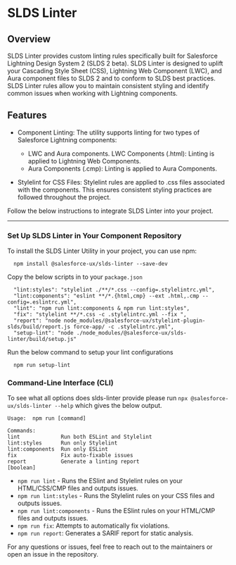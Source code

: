 # SLDS Linter

## Overview

SLDS Linter provides custom linting rules specifically built for Salesforce Lightning Design System 2 (SLDS 2 beta). SLDS Linter is designed to uplift your Cascading Style Sheet (CSS), Lightning Web Component (LWC), and Aura component files to SLDS 2 and to conform to SLDS best practices. SLDS Linter rules allow you to maintain consistent styling and identify common issues when working with Lightning components. 

## Features

* Component Linting:
  The utility supports linting for two types of Salesforce Lightning components:

  * LWC and Aura components.
    LWC Components (.html): Linting is applied to Lightning Web Components.
  * Aura Components (.cmp): Linting is applied to Aura Components.

- Stylelint for CSS Files:
  Stylelint rules are applied to .css files associated with the components. This ensures consistent styling practices are followed throughout the project.

Follow the below instructions to integrate SLDS Linter into your project.

---

### Set Up SLDS Linter in Your Component Repository

To install the SLDS Linter Utility in your project, you can use npm:

  ```
    npm install @salesforce-ux/slds-linter --save-dev
  ```

Copy the below scripts in to your `package.json`

  ```
    "lint:styles": "stylelint ./**/*.css --config=.stylelintrc.yml",
    "lint:components": "eslint **/*.{html,cmp} --ext .html,.cmp --config=.eslintrc.yml",
    "lint": "npm run lint:components & npm run lint:styles",
    "fix": "stylelint **/*.css -c .stylelintrc.yml --fix ",
    "report": "node node_modules/@salesforce-ux/stylelint-plugin-slds/build/report.js force-app/ -c .stylelintrc.yml",
    "setup-lint": "node ./node_modules/@salesforce-ux/slds-linter/build/setup.js"
  ```

Run the below command to setup your lint configurations

  ```
    npm run setup-lint
  ```

### Command-Line Interface (CLI)

To see what all options does slds-linter provide please run `npx @salesforce-ux/slds-linter --help` which gives the below output.

  ```
Usage:  npm run [command]

Commands:
  lint             Run both ESLint and Stylelint
  lint:styles      Run only Stylelint
  lint:components  Run only ESLint
  fix              Fix auto-fixable issues
  report           Generate a linting report                                             [boolean]
  ```

-	`npm run lint` -  Runs the ESlint and Stylelint rules on your HTML/CSS/CMP files and outputs issues.
-	`npm run lint:styles` - Runs the Stylelint rules on your CSS files and outputs issues.
-	`npm run lint:components` -  Runs the ESlint rules on your HTML/CMP files and outputs issues.
-	`npm run fix`: Attempts to automatically fix violations.
-	`npm run report`: Generates a SARIF report for static analysis.

For any questions or issues, feel free to reach out to the maintainers or open an issue in the repository.
